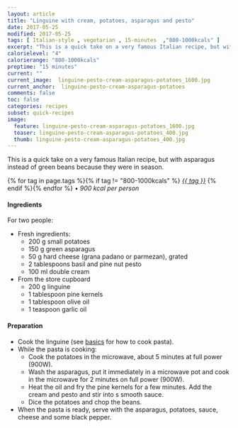 ```yaml
---
layout: article
title: "Linguine with cream, potatoes, asparagus and pesto"
date: 2017-05-25
modified: 2017-05-25
tags: [ Italian-style , vegetarian , 15-minutes  ,"800-1000kcals" ]
excerpt: "This is a quick take on a very famous Italian recipe, but with asparagus instead of green beans."
calorielevel: "4"
calorierange: "800-1000kcals"
preptime: "15 minutes"
current: ""
current_image:  linguine-pesto-cream-asparagus-potatoes_1600.jpg
current_anchor:  linguine-pesto-cream-asparagus-potatoes
comments: false
toc: false
categories: recipes
subset: quick-recipes
image:
  feature: linguine-pesto-cream-asparagus-potatoes_1600.jpg
  teaser: linguine-pesto-cream-asparagus-potatoes_400.jpg
  thumb: linguine-pesto-cream-asparagus-potatoes_400.jpg
---
```



This is a quick take on a very famous Italian recipe, but with asparagus instead of green beans because they were in season.


{% for tag in page.tags %}{% if tag != "800-1000kcals" %}&nbsp;<a class="post-tag" href="{{ site.url}}/tags/#{{ tag }}">_{{ tag }}_</a>&nbsp;{% endif %}{% endfor %} &bull;&nbsp;<em>900&nbsp;kcal&nbsp;per&nbsp;person</em>&nbsp;&nbsp;<a href="{{ site.url}}/tags/#800-1000kcals"><img src="{{ site.url }}/images/battery_lvl_4.png" style="height:1.0em;"></a>

#### Ingredients

For two people:

- Fresh ingredients:
  - 200 g small potatoes	 
  - 150 g green asparagus
  - 50 g hard cheese (grana padano or parmezan), grated
  - 2 tablespoons basil and pine nut pesto
  - 100 ml double cream
- From the store cupboard  
  - 200 g linguine
  - 1 tablespoon pine kernels
  - 1 tablespoon olive oil
  - 1 teaspoon garlic oil

#### Preparation

- Cook the linguine (see <a href="{{ site.url }}/basics">basics</a> for how to cook pasta).
- While the pasta is cooking:
  - Cook the potatoes in the microwave, about 5 minutes at full power (900W).
  - Wash the asparagus, put it immediately in a microwave pot and cook in the microwave for 2 minutes on full power (900W).       
  - Heat the oil and fry the pine kernels for a few minutes. Add the cream and pesto and stir into s smooth sauce.
  - Dice the potatoes and chop the beans.
- When the pasta is ready, serve with the asparagus, potatoes, sauce, cheese and some black pepper.
